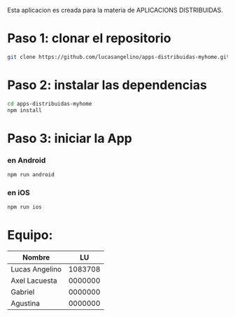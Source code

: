 Esta aplicacion es creada para la materia de APLICACIONS DISTRIBUIDAS.

# Paso 1: clonar el repositorio

```bash
git clone https://github.com/lucasangelino/apps-distribuidas-myhome.git
```

# Paso 2: instalar las dependencias

```bash
cd apps-distribuidas-myhome
npm install
```

# Paso 3: iniciar la App

### en Android

```bash
npm run android
```

### en iOS

```bash
npm run ios
```

# Equipo:

| Nombre         | LU      |
| -------------- | ------- |
| Lucas Angelino | 1083708 |
| Axel Lacuesta  | 0000000 |
| Gabriel        | 0000000 |
| Agustina       | 0000000 |
